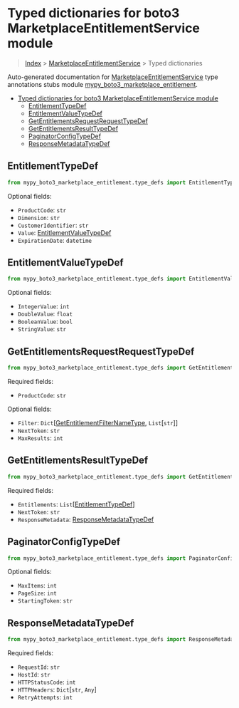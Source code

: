 # Typed dictionaries for boto3 MarketplaceEntitlementService module

> [Index](..) > [MarketplaceEntitlementService](.) > Typed dictionaries

Auto-generated documentation for
[MarketplaceEntitlementService](https://boto3.amazonaws.com/v1/documentation/api/latest/reference/services/marketplace-entitlement.html#MarketplaceEntitlementService)
type annotations stubs module
[mypy_boto3_marketplace_entitlement](https://pypi.org/project/mypy-boto3-marketplace-entitlement/).

- [Typed dictionaries for boto3 MarketplaceEntitlementService module](#typed-dictionaries-for-boto3-marketplaceentitlementservice-module)
  - [EntitlementTypeDef](#entitlementtypedef)
  - [EntitlementValueTypeDef](#entitlementvaluetypedef)
  - [GetEntitlementsRequestRequestTypeDef](#getentitlementsrequestrequesttypedef)
  - [GetEntitlementsResultTypeDef](#getentitlementsresulttypedef)
  - [PaginatorConfigTypeDef](#paginatorconfigtypedef)
  - [ResponseMetadataTypeDef](#responsemetadatatypedef)

## EntitlementTypeDef

```python
from mypy_boto3_marketplace_entitlement.type_defs import EntitlementTypeDef
```

Optional fields:

- `ProductCode`: `str`
- `Dimension`: `str`
- `CustomerIdentifier`: `str`
- `Value`: [EntitlementValueTypeDef](./type_defs.md#entitlementvaluetypedef)
- `ExpirationDate`: `datetime`

## EntitlementValueTypeDef

```python
from mypy_boto3_marketplace_entitlement.type_defs import EntitlementValueTypeDef
```

Optional fields:

- `IntegerValue`: `int`
- `DoubleValue`: `float`
- `BooleanValue`: `bool`
- `StringValue`: `str`

## GetEntitlementsRequestRequestTypeDef

```python
from mypy_boto3_marketplace_entitlement.type_defs import GetEntitlementsRequestRequestTypeDef
```

Required fields:

- `ProductCode`: `str`

Optional fields:

- `Filter`:
  `Dict`\[[GetEntitlementFilterNameType](./literals.md#getentitlementfilternametype),
  `List`\[`str`\]\]
- `NextToken`: `str`
- `MaxResults`: `int`

## GetEntitlementsResultTypeDef

```python
from mypy_boto3_marketplace_entitlement.type_defs import GetEntitlementsResultTypeDef
```

Required fields:

- `Entitlements`:
  `List`\[[EntitlementTypeDef](./type_defs.md#entitlementtypedef)\]
- `NextToken`: `str`
- `ResponseMetadata`:
  [ResponseMetadataTypeDef](./type_defs.md#responsemetadatatypedef)

## PaginatorConfigTypeDef

```python
from mypy_boto3_marketplace_entitlement.type_defs import PaginatorConfigTypeDef
```

Optional fields:

- `MaxItems`: `int`
- `PageSize`: `int`
- `StartingToken`: `str`

## ResponseMetadataTypeDef

```python
from mypy_boto3_marketplace_entitlement.type_defs import ResponseMetadataTypeDef
```

Required fields:

- `RequestId`: `str`
- `HostId`: `str`
- `HTTPStatusCode`: `int`
- `HTTPHeaders`: `Dict`\[`str`, `Any`\]
- `RetryAttempts`: `int`
